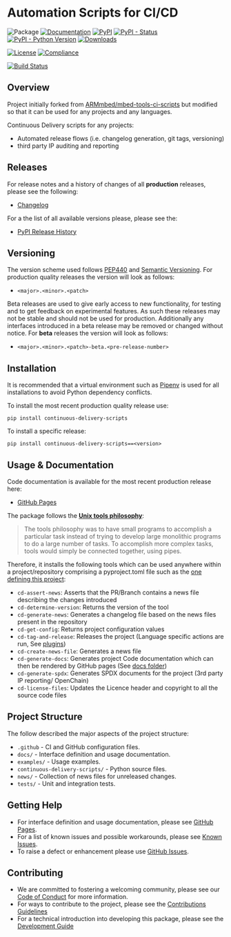 <!--
Copyright (C) 2020-2025 Arm Limited or its affiliates and Contributors. All rights reserved.
SPDX-License-Identifier: Apache-2.0
-->
# Automation Scripts for CI/CD

![Package](https://badgen.net/badge/Package/continuous-delivery-scripts/grey)
[![Documentation](https://badgen.net/badge/Documentation/GitHub%20Pages/blue?icon=github)](https://armmbed.github.io/continuous-delivery-scripts)
[![PyPI](https://badgen.net/pypi/v/continuous-delivery-scripts)](https://pypi.org/project/continuous-delivery-scripts/)
[![PyPI - Status](https://img.shields.io/pypi/status/continuous-delivery-scripts)](https://pypi.org/project/continuous-delivery-scripts/)
[![PyPI - Python Version](https://img.shields.io/pypi/pyversions/continuous-delivery-scripts)](https://pypi.org/project/continuous-delivery-scripts/)
[![Downloads](https://pepy.tech/badge/continuous-delivery-scripts)](https://pepy.tech/project/continuous-delivery-scripts)

[![License](https://badgen.net/pypi/license/continuous-delivery-scripts)](https://github.com/ARMmbed/continuous-delivery-scripts/blob/master/LICENSE)
[![Compliance](https://badgen.net/badge/License%20Report/compliant/green?icon=libraries)](https://armmbed.github.io/continuous-delivery-scripts/third_party_IP_report.html)

[![Build Status](https://github.com/ARMmbed/continuous-delivery-scripts/actions/workflows/ci.yml/badge.svg)](https://github.com/ARMmbed/continuous-delivery-scripts/actions/workflows/ci.yml)

## Overview

Project initially forked from [ARMmbed/mbed-tools-ci-scripts](https://github.com/ARMmbed/continuous-delivery-scripts) but modified so that it can be used for any projects and any languages.

Continuous Delivery scripts for any projects:
- Automated release flows (i.e. changelog generation, git tags, versioning)
- third party IP auditing and reporting


## Releases

For release notes and a history of changes of all **production** releases, please see the following:

- [Changelog](https://github.com/ARMmbed/continuous-delivery-scripts/blob/master/CHANGELOG.md)

For a the list of all available versions please, please see the:

- [PyPI Release History](https://pypi.org/project/continuous-delivery-scripts/#history)

## Versioning

The version scheme used follows [PEP440](https://www.python.org/dev/peps/pep-0440/) and 
[Semantic Versioning](https://semver.org/). For production quality releases the version will look as follows:

- `<major>.<minor>.<patch>`

Beta releases are used to give early access to new functionality, for testing and to get feedback on experimental 
features. As such these releases may not be stable and should not be used for production. Additionally any interfaces
introduced in a beta release may be removed or changed without notice. For **beta** releases the version will look as
follows:

- `<major>.<minor>.<patch>-beta.<pre-release-number>`

## Installation

It is recommended that a virtual environment such as [Pipenv](https://github.com/pypa/pipenv/blob/master/README.md) is
used for all installations to avoid Python dependency conflicts.

To install the most recent production quality release use:

```
pip install continuous-delivery-scripts
```

To install a specific release:

```
pip install continuous-delivery-scripts==<version>
```

## Usage & Documentation

Code documentation is available for the most recent
production release here:

- [GitHub Pages](https://armmbed.github.io/continuous-delivery-scripts)

The package follows the [**Unix tools philosophy**](https://tldp.org/LDP/GNU-Linux-Tools-Summary/html/c1089.htm):

> The tools philosophy was to have small programs to accomplish a particular task instead of trying to develop large monolithic programs to do a large number of tasks. To accomplish more complex tasks, tools would simply be connected together, using pipes.

Therefore, it installs the following tools which can be used anywhere within a project/repository comprising a pyproject.toml file such as the [one defining this project](./pyproject.toml):
* `cd-assert-news`: Asserts that the PR/Branch contains a news file describing the changes introduced
* `cd-determine-version`: Returns the version of the tool
* `cd-generate-news`: Generates a changelog file based on the news files present in the repository
* `cd-get-config`: Returns project configuration values
* `cd-tag-and-release`: Releases the project (Language specific actions are run, See [plugins](./continuous_delivery_scripts/plugins))
* `cd-create-news-file`: Generates a news file
* `cd-generate-docs`: Generates project Code documentation which can then be rendered by GitHub pages (See [docs folder](./docs))
* `cd-generate-spdx`: Generates SPDX documents for the project (3rd party IP reporting/ OpenChain)
* `cd-license-files`: Updates the Licence header and copyright to all the source code files

## Project Structure

The follow described the major aspects of the project structure:

- `.github` - CI and GitHub configuration files.
- `docs/` - Interface definition and usage documentation.
- `examples/` - Usage examples.
- `continuous-delivery-scripts/` - Python source files.
- `news/` - Collection of news files for unreleased changes.
- `tests/` - Unit and integration tests.

## Getting Help

- For interface definition and usage documentation, please see [GitHub Pages](https://armmbed.github.io/continuous-delivery-scripts).
- For a list of known issues and possible workarounds, please see [Known Issues](./KNOWN_ISSUES.md).
- To raise a defect or enhancement please use [GitHub Issues](https://github.com/ARMmbed/continuous-delivery-scripts/issues).

## Contributing

- We are committed to fostering a welcoming community, please see our
  [Code of Conduct](./CODE_OF_CONDUCT.md) for more information.
- For ways to contribute to the project, please see the [Contributions Guidelines](./CONTRIBUTING.md)
- For a technical introduction into developing this package, please see the [Development Guide](./DEVELOPMENT.md)
